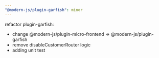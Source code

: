 ```yaml
---
"@modern-js/plugin-garfish": minor
---
```


refactor plugin-garfish:
* change @modern-js/plugin-micro-frontend => @modern-js/plugin-garfish
* remove disableCustomerRouter logic
* adding unit test
